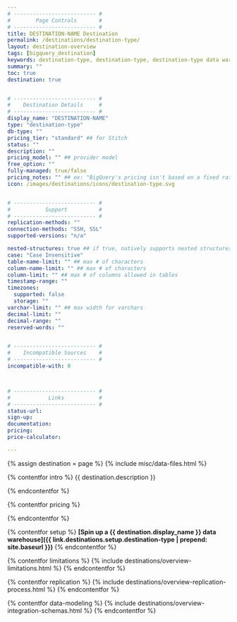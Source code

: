 ```yaml
---
# -------------------------- #
#        Page Controls       #
# -------------------------- #
title: DESTINATION-NAME Destination
permalink: /destinations/destination-type/
layout: destination-overview
tags: [bigquery_destination]
keywords: destination-type, destination-type, destination-type data warehouse, destination-type etl, etl to destination-type
summary: ""
toc: true
destination: true


# -------------------------- #
#    Destination Details     #
# -------------------------- #
display_name: "DESTINATION-NAME"
type: "destination-type"
db-type: ""
pricing_tier: "standard" ## for Stitch
status: ""
description: ""
pricing_model: "" ## provider model
free_option: ""
fully-managed: true/false
pricing_notes: "" ## ex: "BigQuery's pricing isn't based on a fixed rate, meaning your bill can vary over time."
icon: /images/destinations/icons/destination-type.svg


# -------------------------- #
#           Support          #
# -------------------------- #
replication-methods: ""
connection-methods: "SSH, SSL"
supported-versions: "n/a"

nested-structures: true ## if true, natively supports nested structures
case: "Case Insensitive"
table-name-limit: "" ## max # of characters
column-name-limit: "" ## max # of characters
column-limit: "" ## max # of columns allowed in tables
timestamp-range: ""
timezones:
  supported: false
  storage: ""
varchar-limit: "" ## max width for varchars
decimal-limit: ""
decimal-range: ""
reserved-words: ""


# -------------------------- #
#    Incompatible Sources    #
# -------------------------- #
incompatible-with: 0



# -------------------------- #
#            Links           #
# -------------------------- #
status-url: 
sign-up: 
documentation: 
pricing: 
price-calculator: 

---
```

{% assign destination = page %}
{% include misc/data-files.html %}

{% contentfor intro %}
{{ destination.description }}

{% endcontentfor %}



{% contentfor pricing %}

{% endcontentfor %}



{% contentfor setup %}
**[Spin up a {{ destination.display_name }} data warehouse]({{ link.destinations.setup.destination-type | prepend: site.baseurl }})**
{% endcontentfor %}



{% contentfor limitations %}
{% include destinations/overview-limitations.html %}
{% endcontentfor %}



{% contentfor replication %}
{% include destinations/overview-replication-process.html %}
{% endcontentfor %}



{% contentfor data-modeling %}
{% include destinations/overview-integration-schemas.html %}
{% endcontentfor %}